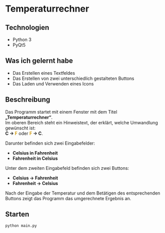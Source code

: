 # Temperaturrechner

## Technologien
- Python 3  
- PyQt5  

##  Was ich gelernt habe
- Das Erstellen eines Textfeldes  
- Das Erstellen von zwei unterschiedlich gestalteten Buttons  
- Das Laden und Verwenden eines Icons  

##  Beschreibung
Das Programm startet mit einem Fenster mit dem Titel **„Temperaturrechner“**.  
Im oberen Bereich steht ein Hinweistext, der erklärt, welche Umwandlung gewünscht ist:  
**C → <span style="color:#d4a017">F</span>** oder **<span style="color:#d4a017">F</span> → C**.  

Darunter befinden sich zwei Eingabefelder:
- **Celsius in Fahrenheit**
- **Fahrenheit in Celsius**

Unter dem zweiten Eingabefeld befinden sich zwei Buttons:
- **Celsius → Fahrenheit**
- **Fahrenheit → Celsius**

Nach der Eingabe der Temperatur und dem Betätigen des entsprechenden Buttons zeigt das Programm das umgerechnete Ergebnis an.

##  Starten
```bash
python main.py

